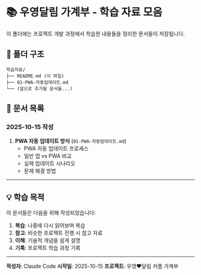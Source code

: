 # 📚 우영달림 가계부 - 학습 자료 모음

이 폴더에는 프로젝트 개발 과정에서 학습한 내용들을 정리한 문서들이 저장됩니다.

## 📁 폴더 구조

```
학습자료/
├── README.md (이 파일)
├── 01-PWA-자동업데이트.md
└── (앞으로 추가될 문서들...)
```

## 📝 문서 목록

### 2025-10-15 작성

1. **PWA 자동 업데이트 방식** (`01-PWA-자동업데이트.md`)
   - PWA 자동 업데이트 프로세스
   - 일반 앱 vs PWA 비교
   - 실제 업데이트 시나리오
   - 문제 해결 방법

---

## 💡 학습 목적

이 문서들은 다음을 위해 작성되었습니다:

1. **복습**: 나중에 다시 읽어보며 복습
2. **참고**: 비슷한 프로젝트 진행 시 참고 자료
3. **이해**: 기술적 개념을 쉽게 설명
4. **기록**: 프로젝트 학습 과정 기록

---

**작성자**: Claude Code
**시작일**: 2025-10-15
**프로젝트**: 우영♥달림 커플 가계부
